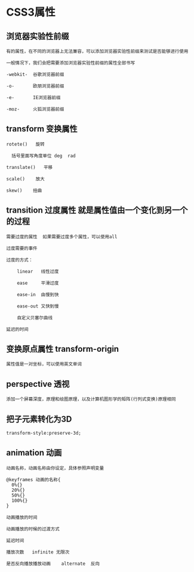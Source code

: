 # CSS3属性

## 浏览器实验性前缀

    有的属性，在不同的浏览器上无法兼容，可以添加浏览器实验性前缀来测试是否能够进行使用

    一般情况下，我们会把需要添加浏览器实验性前缀的属性全部书写

    -webkit-  谷歌浏览器前缀

    -o-       欧朋浏览器前缀

    -e-       IE浏览器前缀

    -moz-     火狐浏览器前缀

## transform   变换属性

    rotete()   旋转

      括号里面写角度单位 deg  rad

    translate()   平移

    scale()    放大

    skew()    扭曲

## transition  过度属性  就是属性值由一个变化到另一个的过程

    需要过度的属性  如果需要过度多个属性，可以使用all

    过度需要的事件

    过度的方式：

        linear   线性过度

        ease     平滑过度

        ease-in  由慢到快

        ease-out 又快到慢

        自定义贝塞尔曲线

    延迟的时间

## 变换原点属性  transform-origin

    属性值是一对坐标，可以使用英文单词

## perspective 透视

    添加一个屏幕深度，原理和绘图原理，以及计算机图形学的矩阵(行列式变换)原理相同

## 把子元素转化为3D

    transform-style:preserve-3d;

## animation  动画

    动画名称，动画名称由你设定，具体参照声明变量

    @keyframes 动画的名称{
      0%{}
      20%{}
      50%{}
      100%{}
    }

    动画播放的时间

    动画播放的时候的过渡方式

    延迟时间

    播放次数   infinite 无限次

    是否反向播放播放动画    alternate  反向
